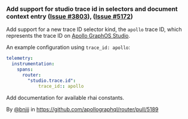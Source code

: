 ### Add support for studio trace id in selectors and document context entry ([Issue #3803](https://github.com/apollographql/router/issues/3803)), ([Issue #5172](https://github.com/apollographql/router/issues/5172))

Add support for a new trace ID selector kind, the `apollo` trace ID, which represents the trace ID on [Apollo GraphOS Studio](https://studio.apollographql.com/). 

An example configuration using `trace_id: apollo`:

```yaml
telemetry:
  instrumentation:
    spans:
      router:
        "studio.trace.id":
            trace_id:: apollo
```

Add documentation for available rhai constants.

By [@bnjjj](https://github.com/bnjjj) in https://github.com/apollographql/router/pull/5189
